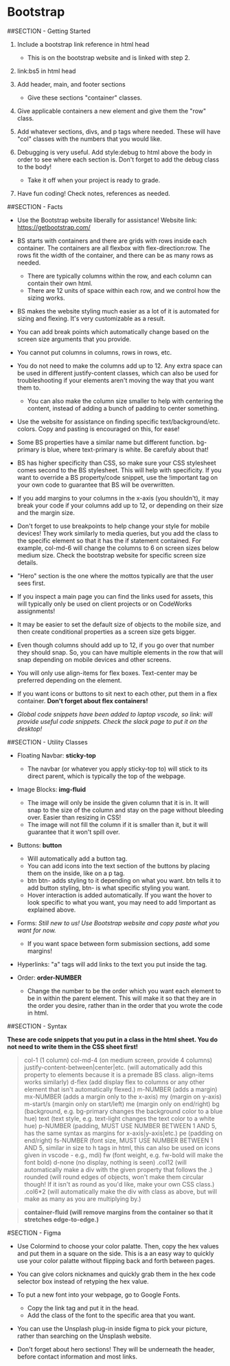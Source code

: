 # Bootstrap

##SECTION - Getting Started

1. Include a bootstrap link reference in html head
    - This is on the bootstrap website and is linked with step 2.

2. link:bs5 in html head

3. Add header, main, and footer sections
    - Give these sections "container" classes.

4. Give applicable containers a new element and give them the "row" class.

5. Add whatever sections, divs, and p tags where needed. These will have "col" classes with the numbers that you would like.

6. Debugging is very useful. Add style:debug to html above the body in order to see where each section is. Don't forget to add the debug class to the body!
    - Take it off when your project is ready to grade.

7. Have fun coding! Check notes, references as needed.



##SECTION - Facts

- Use the Bootstrap website liberally for assistance! Website link: https://getbootstrap.com/

- BS starts with containers and there are grids with rows inside each container. The containers are all flexbox with flex-direction:row. The rows fit the width of the container, and there can be as many rows as needed. 
    - There are typically columns within the row, and each column can contain their own html.
    - There are 12 units of space within each row, and we control how the sizing works.

- BS makes the website styling much easier as a lot of it is automated for sizing and flexing. It's very customizable as a result.

- You can add break points which automatically change based on the screen size arguments that you provide.

- You cannot put columns in columns, rows in rows, etc.

- You do not need to make the columns add up to 12. Any extra space can be used in different justify-content classes, which can also be used for troubleshooting if your elements aren't moving the way that you want them to.
    - You can also make the column size smaller to help with centering the content, instead of adding a bunch of padding to center something.

- Use the website for assistance on finding specific text/background/etc. colors. Copy and pasting is encouraged on this, for ease!

- Some BS properties have a similar name but different function. bg-primary is blue, where text-primary is white. Be carefuly about that!

- BS has higher specificity than CSS, so make sure your CSS stylesheet comes second to the BS stylesheet. This will help with specificity. If you want to override a BS property/code snippet, use the !important tag on your own code to guarantee that BS will be overwritten.

- If you add margins to your columns in the x-axis (you shouldn't), it may break your code if your columns add up to 12, or depending on their size and the margin size.

- Don't forget to use breakpoints to help change your style for mobile devices! They work similarly to media queries, but you add the class to the specific element so that it has the if statement contained. For example, col-md-6 will change the columns to 6 on screen sizes below medium size. Check the bootstrap website for specific screen size details.

- "Hero" section is the one where the mottos typically are that the user sees first.

- If you inspect a main page you can find the links used for assets, this will typically only be used on client projects or on CodeWorks assignments!

- It may be easier to set the default size of objects to the mobile size, and then create conditional properties as a screen size gets bigger.

- Even though columns should add up to 12, if you go over that number they should snap. So, you can have multiple elements in the row that will snap depending on mobile devices and other screens.

- You will only use align-items for flex boxes. Text-center may be preferred depending on the element.

- If you want icons or buttons to sit next to each other, put them in a flex container. **Don't forget about flex containers!**

- _Global code snippets have been added to laptop vscode, so link: will provide useful code snippets. Check the slack page to put it on the desktop!_



##SECTION - Utility Classes

- Floating Navbar: **sticky-top**
    - The navbar (or whatever you apply sticky-top to) will stick to its direct parent, which is typically the top of the webpage.

- Image Blocks: **img-fluid**
    - The image will only be inside the given column that it is in. It will snap to the size of the column and stay on the page without bleeding over. Easier than resizing in CSS!
    - The image will not fill the column if it is smaller than it, but it will guarantee that it won't spill over.

- Buttons: **button** 
    - Will automatically add a button tag.
    - You can add icons into the text section of the buttons by placing them on the inside, like on a p tag. 
    - btn btn- adds styling to it depending on what you want. btn tells it to add button styling, btn- is what specific styling you want.
    - Hover interaction is added automatically. If you want the hover to look specific to what you want, you may need to add !important as explained above.

- Forms: _Still new to us! Use Bootstrap website and copy paste what you want for now._
    - If you want space between form submission sections, add some margins!

- Hyperlinks: "a" tags will add links to the text you put inside the tag.

- Order: **order-NUMBER**
    - Change the number to be the order which you want each element to be in within the parent element. This will make it so that they are in the order you desire, rather than in the order that you wrote the code in html.


##SECTION - Syntax

**These are code snippets that you put in a class in the html sheet. You do not need to write them in the CSS sheet first!**

> col-1 (1 column)
> col-md-4 (on medium screen, provide 4 columns)
> justify-content-between|center|etc. (will automatically add this property to elements because it is a premade BS class. align-items works similarly)
> d-flex (add display flex to columns or any other element that isn't automatically flexed.)
> m-NUMBER (adds a margin)
> mx-NUMBER (adds a margin only to the x-axis)
> my (margin on y-axis)
> m-start/s (margin only on start/left)
> me (margin only on end/right)
> bg (background, e.g. bg-primary changes the background color to a blue hue)
> text (text style, e.g. text-light changes the text color to a white hue)
> p-NUMBER (padding, MUST USE NUMBER BETWEEN 1 AND 5, has the same syntax as margins for x-axis|y-axis|etc.)
> pe (padding on end/right)
> fs-NUMBER (font size, MUST USE NUMBER BETWEEN 1 AND 5, similar in size to h tags in html, this can also be used on icons given in vscode - e.g., mdi)
> fw (font weight, e.g. fw-bold will make the font bold)
> d-none (no display, nothing is seen)
> .col12 (will automatically make a div with the given property that follows the .)
> rounded (will round edges of objects, won't make them circular though! If it isn't as round as you'd like, make your own CSS class.)
> .col6*2 (will automatically make the div with class as above, but will make as many as you are multiplying by.)

> **container-fluid (will remove margins from the container so that it stretches edge-to-edge.)**

#SECTION - Figma

- Use Colormind to choose your color palatte. Then, copy the hex values and put them in a square on the side. This is a an easy way to quickly use your color palatte without flipping back and forth between pages.

- You can give colors nicknames and quickly grab them in the hex code selector box instead of retyping the hex value.

- To put a new font into your webpage, go to Google Fonts. 
    - Copy the link tag and put it in the head.
    - Add the class of the font to the specific area that you want.

- You can use the Unsplash plug-in inside figma to pick your picture, rather than searching on the Unsplash website.

- Don't forget about hero sections! They will be underneath the header, before contact information and most links.